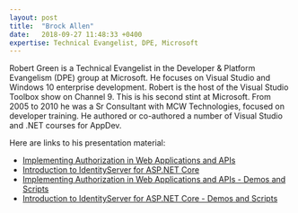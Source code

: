 ```yaml
---
layout: post
title:  "Brock Allen"
date:   2018-09-27 11:48:33 +0400
expertise: Technical Evangelist, DPE, Microsoft
---
```


Robert Green is a Technical Evangelist in the Developer & Platform Evangelism (DPE) group at Microsoft. He focuses on Visual Studio and Windows 10 enterprise development. Robert is the host of the Visual Studio Toolbox show on Channel 9. 
This is his second stint at Microsoft. From 2005 to 2010 he was a Sr Consultant with MCW Technologies, focused on developer training. He authored or co-authored a number of Visual Studio and .NET courses for AppDev.

Here are links to his presentation material:

- [Implementing Authorization in Web Applications and APIs](https://devintxcontent.blob.core.windows.net/showcontent/Speaker%20Presentations%20Fall%202018/Authorization.pdf)
- [Introduction to IdentityServer for ASP.NET Core](https://devintxcontent.blob.core.windows.net/showcontent/Speaker%20Presentations%20Fall%202018/Microsoft%20Azure%20%26%20AI%20Conference%20-%20Nick%20Pinheiro%20-%20Enable%20External%20Access%20to%20Your%20Custom%20Apps%20with%20Azure%20AD%20B2B.pdf)
- [Implementing Authorization in Web Applications and APIs - Demos and Scripts](https://devintxcontent.blob.core.windows.net/showcontent/Speaker%20Presentations%20Fall%202018/intro_is4/)
- [Introduction to IdentityServer for ASP.NET Core - Demos and Scripts](https://devintxcontent.blob.core.windows.net/showcontent/Speaker%20Presentations%20Fall%202018/ab2c/)
